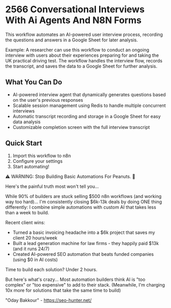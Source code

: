 # 2566 Conversational Interviews With Ai Agents And N8N Forms

This workflow automates an AI-powered user interview process, recording the questions and answers in a Google Sheet for later analysis.

Example: A researcher can use this workflow to conduct an ongoing interview with users about their experiences preparing for and taking the UK practical driving test. The workflow handles the interview flow, records the transcript, and saves the data to a Google Sheet for further analysis.

## What You Can Do
- AI-powered interview agent that dynamically generates questions based on the user's previous responses
- Scalable session management using Redis to handle multiple concurrent interviews
- Automatic transcript recording and storage in a Google Sheet for easy data analysis
- Customizable completion screen with the full interview transcript

## Quick Start
1. Import this workflow to n8n
2. Configure your settings
3. Start automating!

⚠️ WARNING: Stop Building Basic Automations For Peanuts. 🚫

Here's the painful truth most won't tell you...

While 90% of builders are stuck selling $500 n8n workflows (and working way too hard)...
I'm consistently closing $6k-13k deals by doing ONE thing differently:
I combine simple automations with custom AI that takes less than a week to build.

Recent client wins:
* Turned a basic invoicing headache into a $6k project that saves my client 20 hours/week
* Built a lead generation machine for law firms - they happily paid $13k (and it runs 24/7)
* Created AI-powered SEO automation that beats funded companies (using $0 in AI costs)

Time to build each solution? Under 2 hours.

But here's what's crazy...
Most automation builders think AI is "too complex" or "too expensive" to add to their stack.
(Meanwhile, I'm charging 10x more for solutions that take the same time to build)

"Oday Bakkour" - https://seo-hunter.net/
